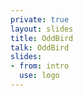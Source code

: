 ```yaml
---
private: true
layout: slides
title: OddBird
talk: OddBird
slides:
- from: intro
  use: logo
---
```

